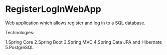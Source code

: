 # RegisterLogInWebApp
Web application which allows register and log in to a SQL database.

Technologies:

1.Spring Core
2.Spring Boot
3.Spring MVC
4.Spring Data JPA and Hibernate
5.PostgreSQL
